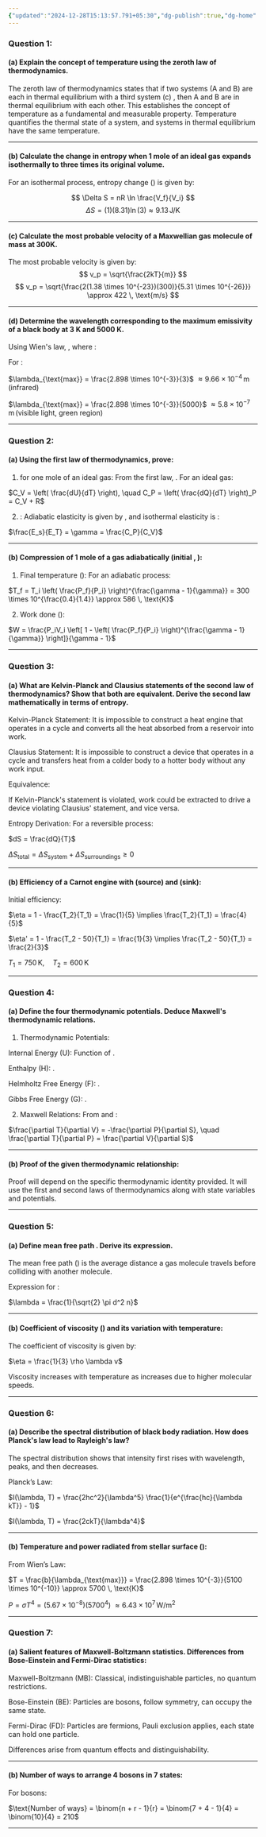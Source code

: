 ```yaml
---
{"updated":"2024-12-28T15:13:57.791+05:30","dg-publish":true,"dg-home":false,"tags":["Semester-3","Physics"],"permalink":"/physics/paper-1/","dgPassFrontmatter":true,"created":"2024-12-28T12:47:12.971+05:30"}
---
```



### Question 1:

#### (a)  Explain the concept of temperature using the zeroth law of thermodynamics.
The zeroth law of thermodynamics states that if two systems (A and B) are each in thermal equilibrium with a third system (c) , then A and B are in thermal equilibrium with each other. This establishes the concept of temperature as a fundamental and measurable property. Temperature quantifies the thermal state of a system, and systems in thermal equilibrium have the same temperature.


---

#### (b)  Calculate the change in entropy when 1 mole of an ideal gas expands isothermally to three times its original volume.
For an isothermal process, entropy change () is given by:

$$
\Delta S = nR \ln \frac{V_f}{V_i}
$$
$$\Delta S = (1)(8.31) \ln(3) \approx 9.13 \, \text{J/K}
$$

---

#### (c)  Calculate the most probable velocity of a Maxwellian gas molecule of mass  at 300K.
The most probable velocity  is given by:
$$
v_p = \sqrt{\frac{2kT}{m}}
$$
$$
v_p = \sqrt{\frac{2(1.38 \times 10^{-23})(300)}{5.31 \times 10^{-26}}} \approx 422 \, \text{m/s}
$$

---

#### (d)  Determine the wavelength corresponding to the maximum emissivity of a black body at 3 K and 5000 K.
Using Wien's law, , where :

For :


 $\lambda_{\text{max}} = \frac{2.898 \times 10^{-3}}{3}$ 
 $\approx 9.66 \times 10^{-4} \, \text{m} \, (\text{infrared})$

 $\lambda_{\text{max}} = \frac{2.898 \times 10^{-3}}{5000}$
 $\approx 5.8 \times 10^{-7} \, \text{m} \, (\text{visible light, green region})$


---

### Question 2:

#### (a)  Using the first law of thermodynamics, prove:

1.  for one mole of an ideal gas:
From the first law, . For an ideal gas:



$C_V = \left( \frac{dU}{dT} \right), \quad C_P = \left( \frac{dQ}{dT} \right)_P = C_V + R$

2. :
Adiabatic elasticity  is given by , and isothermal elasticity  is :



$\frac{E_s}{E_T} = \gamma = \frac{C_P}{C_V}$


---

#### (b)  Compression of 1 mole of a gas adiabatically (initial , ):

1. Final temperature ():
For an adiabatic process:



$T_f = T_i \left( \frac{P_f}{P_i} \right)^{\frac{\gamma - 1}{\gamma}} = 300 \times 10^{\frac{0.4}{1.4}} \approx 586 \, \text{K}$

2. Work done ():



$W = \frac{P_iV_i \left[ 1 - \left( \frac{P_f}{P_i} \right)^{\frac{\gamma - 1}{\gamma}} \right]}{\gamma - 1}$


---

### Question 3:

#### (a)  What are Kelvin-Planck and Clausius statements of the second law of thermodynamics? Show that both are equivalent. Derive the second law mathematically in terms of entropy.

Kelvin-Planck Statement: It is impossible to construct a heat engine that operates in a cycle and converts all the heat absorbed from a reservoir into work.

Clausius Statement: It is impossible to construct a device that operates in a cycle and transfers heat from a colder body to a hotter body without any work input.


Equivalence:

If Kelvin-Planck's statement is violated, work could be extracted to drive a device violating Clausius' statement, and vice versa.


Entropy Derivation:
For a reversible process:

$dS = \frac{dQ}{T}$

$\Delta S_{\text{total}} = \Delta S_{\text{system}} + \Delta S_{\text{surroundings}} \geq 0$


---

#### (b)  Efficiency of a Carnot engine with  (source) and  (sink):

Initial efficiency:

$\eta = 1 - \frac{T_2}{T_1} = \frac{1}{5} \implies \frac{T_2}{T_1} = \frac{4}{5}$

$\eta' = 1 - \frac{T_2 - 50}{T_1} = \frac{1}{3} \implies \frac{T_2 - 50}{T_1} = \frac{2}{3}$

$T_1 = 750 \, \text{K}, \quad T_2 = 600 \, \text{K}$


---

### Question 4:

#### (a)  Define the four thermodynamic potentials. Deduce Maxwell's thermodynamic relations.

1. Thermodynamic Potentials:

Internal Energy (U): Function of .

Enthalpy (H): .

Helmholtz Free Energy (F): .

Gibbs Free Energy (G): .



2. Maxwell Relations:
From  and :



$\frac{\partial T}{\partial V} = -\frac{\partial P}{\partial S}, \quad \frac{\partial T}{\partial P} = \frac{\partial V}{\partial S}$


---

#### (b)  Proof of the given thermodynamic relationship:
Proof will depend on the specific thermodynamic identity provided. It will use the first and second laws of thermodynamics along with state variables and potentials.


---

### Question 5:

#### (a)  Define mean free path . Derive its expression.

The mean free path () is the average distance a gas molecule travels before colliding with another molecule.

Expression for :

$\lambda = \frac{1}{\sqrt{2} \pi d^2 n}$


---

#### (b)  Coefficient of viscosity () and its variation with temperature:

The coefficient of viscosity is given by:

$\eta = \frac{1}{3} \rho \lambda v$

Viscosity increases with temperature as  increases due to higher molecular speeds.


---

### Question 6:

#### (a)  Describe the spectral distribution of black body radiation. How does Planck's law lead to Rayleigh's law?

The spectral distribution shows that intensity first rises with wavelength, peaks, and then decreases.

Planck’s Law:


$I(\lambda, T) = \frac{2hc^2}{\lambda^5} \frac{1}{e^{\frac{hc}{\lambda kT}} - 1}$

$I(\lambda, T) = \frac{2ckT}{\lambda^4}$


---

#### (b)  Temperature and power radiated from stellar surface ():

From Wien’s Law:

$T = \frac{b}{\lambda_{\text{max}}} = \frac{2.898 \times 10^{-3}}{5100 \times 10^{-10}} \approx 5700 \, \text{K}$

$P = \sigma T^4 = (5.67 \times 10^{-8})(5700^4)$
$\approx 6.43 \times 10^7 \, \text{W/m}^2$


---

### Question 7:

#### (a)  Salient features of Maxwell-Boltzmann statistics. Differences from Bose-Einstein and Fermi-Dirac statistics:

Maxwell-Boltzmann (MB): Classical, indistinguishable particles, no quantum restrictions.

Bose-Einstein (BE): Particles are bosons, follow symmetry, can occupy the same state.

Fermi-Dirac (FD): Particles are fermions, Pauli exclusion applies, each state can hold one particle.


Differences arise from quantum effects and distinguishability.


---

#### (b)  Number of ways to arrange 4 bosons in 7 states:

For bosons:

$\text{Number of ways} = \binom{n + r - 1}{r} = \binom{7 + 4 - 1}{4} = \binom{10}{4} = 210$


---

 



